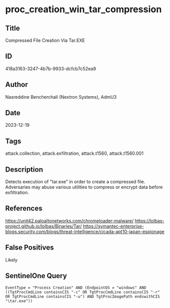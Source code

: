 # proc_creation_win_tar_compression

## Title
Compressed File Creation Via Tar.EXE

## ID
418a3163-3247-4b7b-9933-dcfcb7c52ea9

## Author
Nasreddine Bencherchali (Nextron Systems), AdmU3

## Date
2023-12-19

## Tags
attack.collection, attack.exfiltration, attack.t1560, attack.t1560.001

## Description
Detects execution of "tar.exe" in order to create a compressed file.
 Adversaries may abuse various utilities to compress or encrypt data before exfiltration.


## References
https://unit42.paloaltonetworks.com/chromeloader-malware/
https://lolbas-project.github.io/lolbas/Binaries/Tar/
https://symantec-enterprise-blogs.security.com/blogs/threat-intelligence/cicada-apt10-japan-espionage

## False Positives
Likely

## SentinelOne Query
```
EventType = "Process Creation" AND (EndpointOS = "windows" AND ((TgtProcCmdLine containsCIS "-c" OR TgtProcCmdLine containsCIS "-r" OR TgtProcCmdLine containsCIS "-u") AND TgtProcImagePath endswithCIS "\tar.exe"))

```